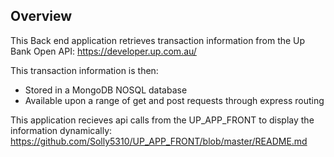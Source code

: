 ## Overview

This Back end application retrieves transaction information from the Up Bank Open API:
https://developer.up.com.au/

This transaction information is then:
- Stored in a MongoDB NOSQL database
- Available upon a range of get and post requests through express routing

This application recieves api calls from the UP_APP_FRONT to display the information dynamically:
https://github.com/Solly5310/UP_APP_FRONT/blob/master/README.md

